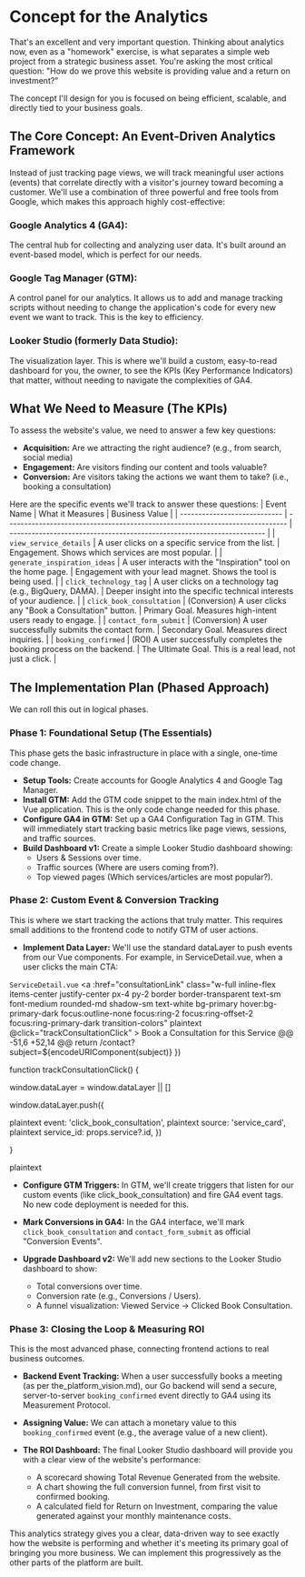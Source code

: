 # Concept for the Analytics

That's an excellent and very important question. Thinking about analytics now, even as a "homework" exercise, is what separates a simple web project from a strategic business asset. You're asking the most critical question: "How do we prove this website is providing value and a return on investment?"

The concept I'll design for you is focused on being efficient, scalable, and directly tied to your business goals.

## The Core Concept: An Event-Driven Analytics Framework

Instead of just tracking page views, we will track meaningful user actions (events) that correlate directly with a visitor's journey toward becoming a customer. We'll use a combination of three powerful and free tools from Google, which makes this approach highly cost-effective:

### **Google Analytics 4 (GA4):**

The central hub for collecting and analyzing user data. It's built around an event-based model, which is perfect for our needs.

### **Google Tag Manager (GTM):**

A control panel for our analytics. It allows us to add and manage tracking scripts without needing to change the application's code for every new event we want to track. This is the key to efficiency.

### **Looker Studio (formerly Data Studio):**

The visualization layer. This is where we'll build a custom, easy-to-read dashboard for you, the owner, to see the KPIs (Key Performance Indicators) that matter, without needing to navigate the complexities of GA4.

## What We Need to Measure (The KPIs)

To assess the website's value, we need to answer a few key questions:

- **Acquisition:** Are we attracting the right audience? (e.g., from search, social media)
- **Engagement:** Are visitors finding our content and tools valuable?
- **Conversion:** Are visitors taking the actions we want them to take? (i.e., booking a consultation)

Here are the specific events we'll track to answer these questions:
| Event Name | What it Measures | Business Value |
| ---------------------------- | ----------------------------------------------------------------------------- | ---------------------------------------------------------------------- |
| `view_service_details` | A user clicks on a specific service from the list. | Engagement. Shows which services are most popular. |
| `generate_inspiration_ideas` | A user interacts with the "Inspiration" tool on the home page. | Engagement with your lead magnet. Shows the tool is being used. |
| `click_technology_tag` | A user clicks on a technology tag (e.g., BigQuery, DAMA). | Deeper insight into the specific technical interests of your audience. |
| `click_book_consultation` | (Conversion) A user clicks any "Book a Consultation" button. | Primary Goal. Measures high-intent users ready to engage. |
| `contact_form_submit` | (Conversion) A user successfully submits the contact form. | Secondary Goal. Measures direct inquiries. |
| `booking_confirmed` | (ROI) A user successfully completes the booking process on the backend. | The Ultimate Goal. This is a real lead, not just a click. |

## The Implementation Plan (Phased Approach)

We can roll this out in logical phases.

### Phase 1: Foundational Setup (The Essentials)

This phase gets the basic infrastructure in place with a single, one-time code change.

- **Setup Tools:** Create accounts for Google Analytics 4 and Google Tag Manager.
- **Install GTM:** Add the GTM code snippet to the main index.html of the Vue application. This is the only code change needed for this phase.
- **Configure GA4 in GTM:** Set up a GA4 Configuration Tag in GTM. This will immediately start tracking basic metrics like page views, sessions, and traffic sources.
- **Build Dashboard v1:** Create a simple Looker Studio dashboard showing:
  - Users & Sessions over time.
  - Traffic sources (Where are users coming from?).
  - Top viewed pages (Which services/articles are most popular?).

### Phase 2: Custom Event & Conversion Tracking

This is where we start tracking the actions that truly matter. This requires small additions to the frontend code to notify GTM of user actions.

- **Implement Data Layer:** We'll use the standard dataLayer to push events from our Vue components. For example, in ServiceDetail.vue, when a user clicks the main CTA:

`ServiceDetail.vue`
<a :href="consultationLink"
class="w-full inline-flex items-center justify-center px-4 py-2 border border-transparent text-sm font-medium rounded-md shadow-sm text-white bg-primary hover:bg-primary-dark focus:outline-none focus:ring-2 focus:ring-offset-2 focus:ring-primary-dark transition-colors"
plaintext
@click="trackConsultationClick" >
Book a Consultation for this Service
</a>
@@ -51,6 +52,14 @@ return /contact?subject=${encodeURIComponent(subject)} })

function trackConsultationClick() {

window.dataLayer = window.dataLayer || []

window.dataLayer.push({

plaintext
event: 'click_book_consultation',
plaintext
source: 'service_card',
plaintext
service_id: props.service?.id,
})

}

plaintext

- **Configure GTM Triggers:** In GTM, we'll create triggers that listen for our custom events (like click_book_consultation) and fire GA4 event tags. No new code deployment is needed for this.

- **Mark Conversions in GA4:** In the GA4 interface, we'll mark `click_book_consultation` and `contact_form_submit` as official "Conversion Events".

- **Upgrade Dashboard v2:** We'll add new sections to the Looker Studio dashboard to show:
  - Total conversions over time.
  - Conversion rate (e.g., Conversions / Users).
  - A funnel visualization: Viewed Service -> Clicked Book Consultation.

### Phase 3: Closing the Loop & Measuring ROI

This is the most advanced phase, connecting frontend actions to real business outcomes.

- **Backend Event Tracking:** When a user successfully books a meeting (as per the_platform_vision.md), our Go backend will send a secure, server-to-server `booking_confirmed` event directly to GA4 using its Measurement Protocol.

- **Assigning Value:** We can attach a monetary value to this `booking_confirmed` event (e.g., the average value of a new client).
- **The ROI Dashboard:** The final Looker Studio dashboard will provide you with a clear view of the website's performance:
  - A scorecard showing Total Revenue Generated from the website.
  - A chart showing the full conversion funnel, from first visit to confirmed booking.
  - A calculated field for Return on Investment, comparing the value generated against your monthly maintenance costs.

This analytics strategy gives you a clear, data-driven way to see exactly how the website is performing and whether it's meeting its primary goal of bringing you more business. We can implement this progressively as the other parts of the platform are built.

